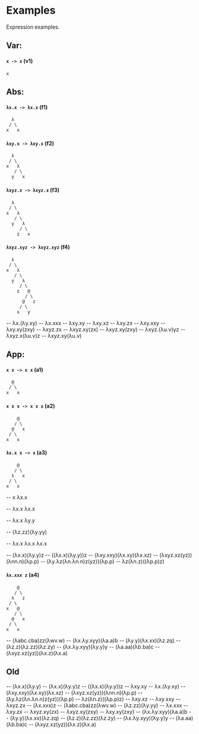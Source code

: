 # Examples

Expression examples.

## Var:

#### `x -> x` (v1)

```
x
```

## Abs:

#### `λx.x -> λx.x` (f1)

```
  λ
 / \
x   x
```

#### `λxy.x -> λxy.x` (f2)

```
  λ
 / \
x   λ
   / \
  y   x
```

#### `λxyz.x -> λxyz.x` (f3)

```
  λ
 / \
x   λ
   / \
  y   λ
     / \
    z   x
```

#### `λxyz.xyz -> λxyz.xyz` (f4)

```
  λ
 / \
x   λ
   / \
  y   λ
     / \
    z   @
       / \
      @   z
     / \
    x   y
```


-- λx.(λy.xy)
-- λx.xxx
-- λxy.xy
-- λxy.xz
-- λxy.zx
-- λxy.xxy
-- λxy.xy(zxy)
-- λxyz.zx
-- λxyz.xy(zx)
-- λxyz.xy(zxy)
-- λxyz.(λu.v)yz
-- λxyz.x(λu.v)z
-- λxyz.xy(λu.v)

## App:

#### `x x -> x x` (a1)

```
  @
 / \
x   x
```

#### `x x x -> x x x` (a2)

```
    @
   / \
  @   x
 / \
x   x
```

#### `λx.x x -> x` (a3)

```
    @
   / \
  λ   x
 / \
x   x
```

-- x λx.x

-- λx.x λx.x

-- λx.x λy.y

-- (λz.zz)(λy.yy)

-- λx.x λx.x λx.x


-- (λx.x)(λy.y)z
-- ((λx.x)(λy.y))z
-- (λxy.xxy)(λx.xy)(λx.xz)
-- (λxyz.xz(yz))(λnn.n)(λp.p)
-- (λy.λz(λn.λn.n)z(yz))(λp.p)
-- λz(λn.z)((λp.p)z)

#### `λx.xxx z` (a4)

```
    @
   / \
  λ   z
 / \
x   @
   / \
  @   x
 / \
x   x
```

-- (λabc.cba)zz(λwv.w)
-- (λx.λy.xyy)(λa.a)b
-- (λy.y)(λx.xx)(λz.zq)
-- (λz.z)(λz.zz)(λz.zy)
-- (λx.λy.xyy)(λy.y)y
-- (λa.aa)(λb.ba)c
-- (λxyz.xz(yz))(λx.z)(λx.a)

## Old

-- (λx.x)(λy.y)
-- (λx.x)(λy.y)z
-- ((λx.x)(λy.y))z
-- λxy.xy
-- λx.(λy.xy)
-- (λxy.xxy)(λx.xy)(λx.xz)
-- (λxyz.xz(yz))(λnn.n)(λp.p)
-- (λy.λz(λn.λn.n)z(yz))(λp.p)
-- λz(λn.z)((λp.p)z)
-- λxy.xz
-- λxy.xxy
-- λxyz.zx
-- (λx.xxx)z
-- (λabc.cba)zz(λwv.w)
-- (λz.zz)(λy.yy)
-- λx.xxx
-- λxy.zx
-- λxyz.xy(zx)
-- λxyz.xy(zxy)
-- λxy.xy(zxy)
-- (λx.λy.xyy)(λa.a)b
-- (λy.y)(λx.xx)(λz.zq)
-- (λz.z)(λz.zz)(λz.zy)
-- (λx.λy.xyy)(λy.y)y
-- (λa.aa)(λb.ba)c
-- (λxyz.xz(yz))(λx.z)(λx.a)
